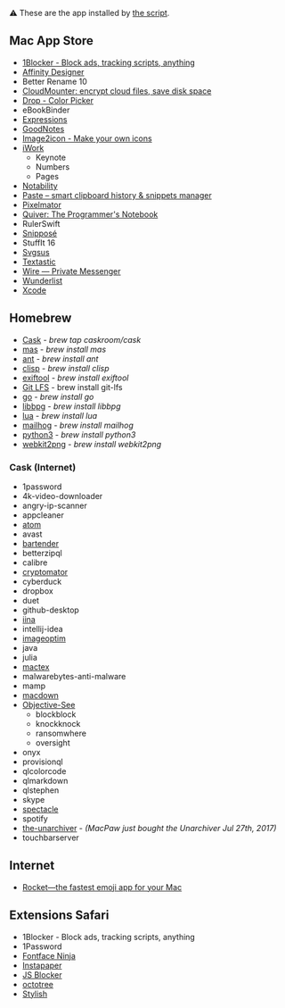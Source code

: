 ⚠️ These are the app installed by [the script](installation%20script/post_install.sh).

<!-- [TOC] -->

## Mac App Store

- [1Blocker - Block ads, tracking scripts, anything](https://1blocker.com)
- [Affinity Designer](https://affinity.serif.com/en-gb/designer/)
- Better Rename 10
- [CloudMounter: encrypt cloud files, save disk space](https://mac.eltima.com/mount-cloud-drive.html)
- [Drop - Color Picker](http://dropcolorpicker.com)
- eBookBinder
- [Expressions](http://www.apptorium.com/products/expressions)
- [GoodNotes](http://www.goodnotesapp.com)
- [Image2icon - Make your own icons](http://www.img2icnsapp.com)
- [iWork](https://www.apple.com/iwork/)
    - Keynote 
    - Numbers
    - Pages
- [Notability](http://gingerlabs.com)
- [Paste – smart clipboard history & snippets manager](http://pasteapp.me)
- [Pixelmator](http://www.pixelmator.com/mac/)
- [Quiver: The Programmer's Notebook](http://happenapps.com)
- RulerSwift
- [Snipposé](http://www.samuelwford.com/snippose)
- StuffIt 16
- [Svgsus](http://www.svgs.us)
- [Textastic](https://www.textasticapp.com/mac.html)
- [Wire — Private Messenger](https://wire.com/en/)
- [Wunderlist](https://www.wunderlist.com)
- [Xcode](https://developer.apple.com/xcode/)

## Homebrew

- [Cask](https://caskroom.github.io) - _brew tap caskroom/cask_
- [mas](https://github.com/mas-cli/mas) - _brew install mas_
- [ant](https://ant.apache.org) - _brew install ant_
- [clisp](http://clisp.org) - _brew install clisp_
- [exiftool](http://owl.phy.queensu.ca/~phil/exiftool/) - _brew install exiftool_
- [Git LFS](https://git-lfs.github.com) - brew install git-lfs
- [go](https://golang.org/) - _brew install go_
- [libbpg](https://bellard.org/bpg/) - _brew install libbpg_
- [lua](http://www.lua.org) - _brew install lua_
- [mailhog](https://github.com/mailhog/MailHog) - _brew install mailhog_
- [python3](https://www.python.org) - _brew install python3_
- [webkit2png](http://www.paulhammond.org/webkit2png/) - _brew install webkit2png_

### Cask (Internet)

- 1password
- 4k-video-downloader
- angry-ip-scanner
- appcleaner
- [atom](https://atom.io)
- avast
- [bartender](https://www.macbartender.com)<!-- - [beardedspice](https://beardedspice.github.io) -->
- betterzipql
- calibre
- [cryptomator](https://cryptomator.org)
- cyberduck
- dropbox
- duet
- github-desktop
- [iina](https://lhc70000.github.io/iina/)
- intellij-idea
- [imageoptim](https://imageoptim.com/fr)
- java
- julia
- [mactex](https://www.tug.org/mactex/)
- malwarebytes-anti-malware
- mamp
- [macdown](http://macdown.uranusjr.com)<!-- - megasync-->
- [Objective-See](http://objective-see.com)
    - blockblock
    - knockknock
    - ransomwhere
    - oversight
- onyx
- provisionql
- qlcolorcode
- qlmarkdown
- qlstephen
- skype
- [spectacle](https://www.spectacleapp.com)
- spotify
- [the-unarchiver](https://theunarchiver.com) - _(MacPaw just bought the Unarchiver Jul 27th, 2017)_
- touchbarserver

## Internet

- [Rocket—the fastest emoji app for your Mac](http://matthewpalmer.net/rocket/)

## Extensions Safari

- 1Blocker - Block ads, tracking scripts, anything
- 1Password
- [Fontface Ninja](https://safari-extensions.apple.com/details/?id=com.creaktif.fontfaceninja-6AFG6428MF)
- [Instapaper](https://safari-extensions.apple.com/details/?id=com.instapaper.extension-CAM49M58WK)
- [JS Blocker](https://safari-extensions.apple.com/details/?id=com.toggleable.JavaScriptBlocker5-6S8J5HV3H4)
- [octotree](https://github.com/buunguyen/octotree)
- [Stylish](https://safari-extensions.apple.com/details/?id=com.sobolev.stylish-5555L95H45)
